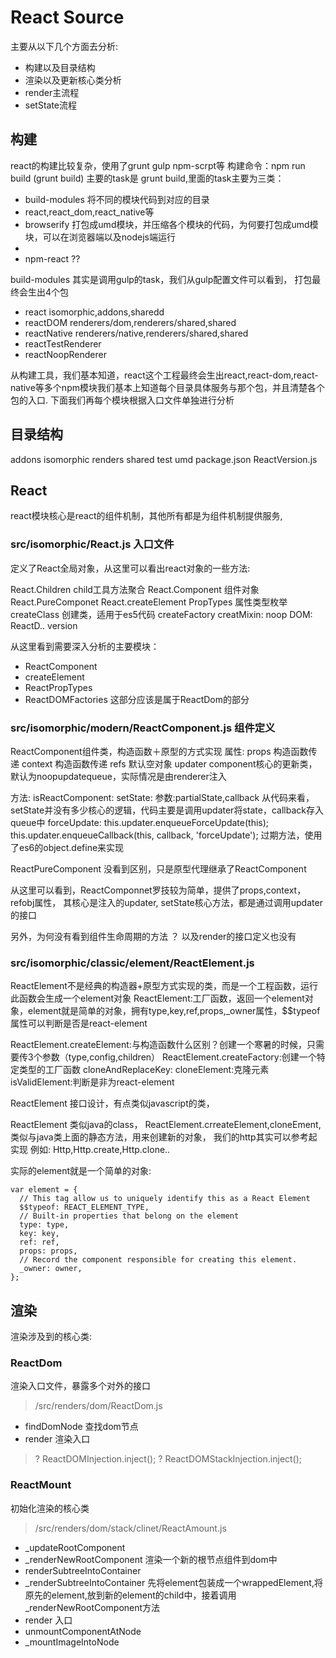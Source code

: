 React Source
===
主要从以下几个方面去分析:

- 构建以及目录结构
- 渲染以及更新核心类分析
- render主流程
- setState流程



## 构建
react的构建比较复杂，使用了grunt gulp npm-scrpt等
构建命令：npm run build (grunt build)
主要的task是 grunt build,里面的task主要为三类：
- build-modules 将不同的模块代码到对应的目录
- react,react_dom,react_native等
- browserify 打包成umd模块，并压缩各个模块的代码，为何要打包成umd模块，可以在浏览器端以及nodejs端运行
- 
- npm-react ??

build-modules 其实是调用gulp的task，我们从gulp配置文件可以看到，
打包最终会生出4个包

- react isomorphic,addons,sharedd
- reactDOM renderers/dom,renderers/shared,shared
- reactNative renderers/native,renderers/shared,shared
- reactTestRenderer
- reactNoopRenderer

从构建工具，我们基本知道，react这个工程最终会生出react,react-dom,react-native等多个npm模块我们基本上知道每个目录具体服务与那个包，并且清楚各个包的入口.
下面我们再每个模块根据入口文件单独进行分析

## 目录结构

addons
isomorphic
renders
shared
test
umd
package.json
ReactVersion.js

## React
react模块核心是react的组件机制，其他所有都是为组件机制提供服务,

### src/isomorphic/React.js 入口文件
定义了React全局对象，从这里可以看出react对象的一些方法:

React.Children child工具方法聚合
React.Component 组件对象
React.PureComponet
React.createElement 
PropTypes 属性类型枚举
createClass 创建类，适用于es5代码
createFactory 
creatMixin: noop
DOM: ReactD..
version

从这里看到需要深入分析的主要模块：
- ReactComponent
- createElement
- ReactPropTypes
- ReactDOMFactories 这部分应该是属于ReactDom的部分

### src/isomorphic/modern/ReactComponent.js 组件定义
ReactComponent组件类，构造函数＋原型的方式实现
属性: 
props 构造函数传递
context 构造函数传递
refs 默认空对象
updater component核心的更新类，默认为noopupdatequeue，实际情况是由renderer注入

方法:
isReactComponent:
setState:
参数:partialState,callback
从代码来看，setState并没有多少核心的逻辑，代码主要是调用updater将state，callback存入queue中
forceUpdate: 
this.updater.enqueueForceUpdate(this);
this.updater.enqueueCallback(this, callback, 'forceUpdate');
过期方法，使用了es6的object.define来实现

ReactPureComponent 没看到区别，只是原型代理继承了ReactComponent

从这里可以看到，ReactComponnet罗技较为简单，提供了props,context，refobj属性，
其核心是注入的updater, setState核心方法，都是通过调用updater的接口

另外，为何没有看到组件生命周期的方法 ？ 以及render的接口定义也没有

### src/isomorphic/classic/element/ReactElement.js
ReactElement不是经典的构造器+原型方式实现的类，而是一个工程函数，运行此函数会生成一个element对象
ReactElement:工厂函数，返回一个element对象，element就是简单的对象，拥有type,key,ref,props,_owner属性，$$typeof属性可以判断是否是react-element

ReactElement.createElement:与构造函数什么区别？创建一个寒暑的时候，只需要传3个参数（type,config,children）
ReactElement.createFactory:创建一个特定类型的工厂函数
cloneAndReplaceKey:
cloneElement:克隆元素
isValidElement:判断是非为react-element

ReactElement 接口设计，有点类似javascript的类，

ReactElement 类似java的class，
ReactElement.crreateElement,cloneEment,类似与java类上面的静态方法，用来创建新的对象，
我们的http其实可以参考起实现
例如: Http,Http.create,Http.clone..

实际的element就是一个简单的对象:

    var element = {
      // This tag allow us to uniquely identify this as a React Element
      $$typeof: REACT_ELEMENT_TYPE,
      // Built-in properties that belong on the element
      type: type,
      key: key,
      ref: ref,
      props: props,
      // Record the component responsible for creating this element.
      _owner: owner,
    };


## 渲染

渲染涉及到的核心类:

### ReactDom 
渲染入口文件，暴露多个对外的接口
> /src/renders/dom/ReactDom.js

- findDomNode 查找dom节点
- render 渲染入口

> ? ReactDOMInjection.inject();
> ? ReactDOMStackInjection.inject();

### ReactMount
初始化渲染的核心类
> /src/renders/dom/stack/clinet/ReactAmount.js

- _updateRootComponent
- _renderNewRootComponent 渲染一个新的根节点组件到dom中
- renderSubtreeIntoContainer
- _renderSubtreeIntoContainer
   先将element包装成一个wrappedElement,将原先的element,放到新的element的child中，接着调用_renderNewRootComponent方法
- render 入口
- unmountComponentAtNode
- _mountImageIntoNode






    